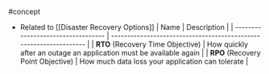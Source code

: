 #concept 
- Related to [[Disaster Recovery Options]]
| Name                         | Description                                                        |
| ---------------------------------- | ------------------------------------------------------------------ |
| **RTO** (Recovery Time Objective)  | How quickly after an outage an application must be available again |
| **RPO** (Recovery Point Objective) | How much data loss your application can tolerate                   |
